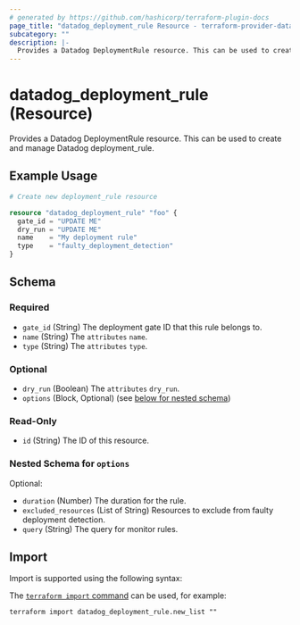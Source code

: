 ```yaml
---
# generated by https://github.com/hashicorp/terraform-plugin-docs
page_title: "datadog_deployment_rule Resource - terraform-provider-datadog"
subcategory: ""
description: |-
  Provides a Datadog DeploymentRule resource. This can be used to create and manage Datadog deployment_rule.
---
```


# datadog_deployment_rule (Resource)

Provides a Datadog DeploymentRule resource. This can be used to create and manage Datadog deployment_rule.

## Example Usage

```terraform
# Create new deployment_rule resource

resource "datadog_deployment_rule" "foo" {
  gate_id = "UPDATE ME"
  dry_run = "UPDATE ME"
  name    = "My deployment rule"
  type    = "faulty_deployment_detection"
}
```

<!-- schema generated by tfplugindocs -->
## Schema

### Required

- `gate_id` (String) The deployment gate ID that this rule belongs to.
- `name` (String) The `attributes` `name`.
- `type` (String) The `attributes` `type`.

### Optional

- `dry_run` (Boolean) The `attributes` `dry_run`.
- `options` (Block, Optional) (see [below for nested schema](#nestedblock--options))

### Read-Only

- `id` (String) The ID of this resource.

<a id="nestedblock--options"></a>
### Nested Schema for `options`

Optional:

- `duration` (Number) The duration for the rule.
- `excluded_resources` (List of String) Resources to exclude from faulty deployment detection.
- `query` (String) The query for monitor rules.

## Import

Import is supported using the following syntax:

The [`terraform import` command](https://developer.hashicorp.com/terraform/cli/commands/import) can be used, for example:

```shell
terraform import datadog_deployment_rule.new_list ""
```
